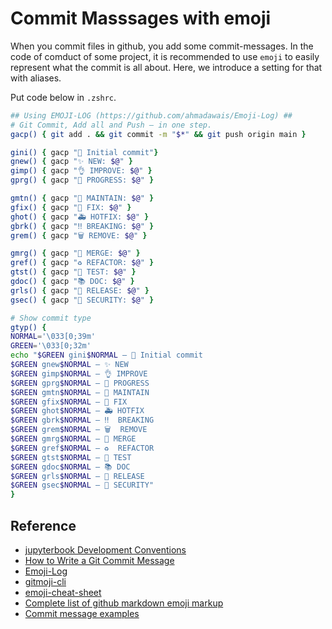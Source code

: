 # Commit Masssages with emoji

When you commit files in github, you add some commit-messages. In the code of comduct of some project, it is recommended to use `emoji` to easily represent what the commit is all about. Here, we introduce a setting for that with aliases.


Put code below in `.zshrc`.
```zsh
## Using EMOJI-LOG (https://github.com/ahmadawais/Emoji-Log) ##
# Git Commit, Add all and Push — in one step.
gacp() { git add . && git commit -m "$*" && git push origin main }

gini() { gacp "🎉 Initial commit"}
gnew() { gacp "✨ NEW: $@" }
gimp() { gacp "👌 IMPROVE: $@" }
gprg() { gacp "🚧 PROGRESS: $@" }

gmtn() { gacp "🔧 MAINTAIN: $@" }
gfix() { gacp "🐛 FIX: $@" }
ghot() { gacp "🚑 HOTFIX: $@" }
gbrk() { gacp "‼️ BREAKING: $@" }
grem() { gacp "🗑️ REMOVE: $@" }

gmrg() { gacp "🔀 MERGE: $@" }
gref() { gacp "♻️ REFACTOR: $@" }
gtst() { gacp "🧪 TEST: $@" }
gdoc() { gacp "📚 DOC: $@" }
grls() { gacp "🚀 RELEASE: $@" }
gsec() { gacp "👮 SECURITY: $@" }

# Show commit type
gtyp() {
NORMAL='\033[0;39m'
GREEN='\033[0;32m'
echo "$GREEN gini$NORMAL — 🎉 Initial commit
$GREEN gnew$NORMAL — ✨ NEW
$GREEN gimp$NORMAL — 👌 IMPROVE
$GREEN gprg$NORMAL — 🚧 PROGRESS
$GREEN gmtn$NORMAL — 🔧 MAINTAIN
$GREEN gfix$NORMAL — 🐛 FIX
$GREEN ghot$NORMAL — 🚑 HOTFIX
$GREEN gbrk$NORMAL — ‼️  BREAKING
$GREEN grem$NORMAL — 🗑️  REMOVE
$GREEN gmrg$NORMAL — 🔀 MERGE
$GREEN gref$NORMAL — ♻️  REFACTOR
$GREEN gtst$NORMAL — 🧪 TEST
$GREEN gdoc$NORMAL — 📚 DOC
$GREEN grls$NORMAL — 🚀 RELEASE
$GREEN gsec$NORMAL — 👮 SECURITY"
}

```


## Reference

- [jupyterbook Development Conventions](https://github.com/executablebooks/.github/blob/master/CONTRIBUTING.md#commit-messages)
- [How to Write a Git Commit Message](https://chris.beams.io/posts/git-commit/)
- [Emoji-Log](https://github.com/ahmadawais/Emoji-Log)
- [gitmoji-cli](https://github.com/carloscuesta/gitmoji-cli)
- [emoji-cheat-sheet](https://github.com/ikatyang/emoji-cheat-sheet/blob/master/README.md)
- [Complete list of github markdown emoji markup ](https://gist.github.com/rxaviers/7360908)
- [Commit message examples](https://gist.github.com/mono0926/e6ffd032c384ee4c1cef5a2aa4f778d7)
